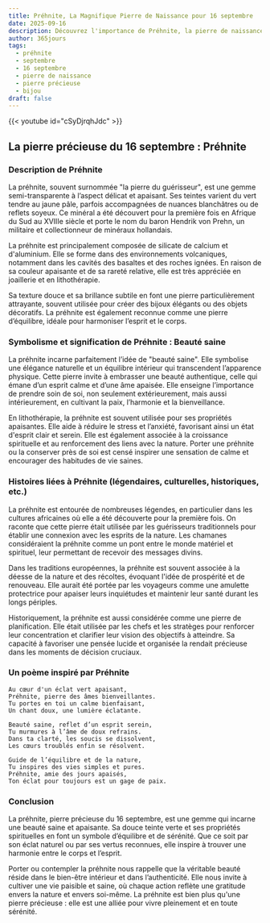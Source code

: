 ```yaml
---
title: Préhnite, La Magnifique Pierre de Naissance pour 16 septembre
date: 2025-09-16
description: Découvrez l'importance de Préhnite, la pierre de naissance du 16 septembre qui symbolise Beauté saine. Laissez sa beauté et sa signification illuminer votre journée.
author: 365jours
tags:
  - préhnite
  - septembre
  - 16 septembre
  - pierre de naissance
  - pierre précieuse
  - bijou
draft: false
---
```


{{< youtube id="cSyDjrqhJdc" >}}

## La pierre précieuse du 16 septembre : Préhnite

### Description de Préhnite

La préhnite, souvent surnommée "la pierre du guérisseur", est une gemme semi-transparente à l’aspect délicat et apaisant. Ses teintes varient du vert tendre au jaune pâle, parfois accompagnées de nuances blanchâtres ou de reflets soyeux. Ce minéral a été découvert pour la première fois en Afrique du Sud au XVIIIe siècle et porte le nom du baron Hendrik von Prehn, un militaire et collectionneur de minéraux hollandais.

La préhnite est principalement composée de silicate de calcium et d'aluminium. Elle se forme dans des environnements volcaniques, notamment dans les cavités des basaltes et des roches ignées. En raison de sa couleur apaisante et de sa rareté relative, elle est très appréciée en joaillerie et en lithothérapie.

Sa texture douce et sa brillance subtile en font une pierre particulièrement attrayante, souvent utilisée pour créer des bijoux élégants ou des objets décoratifs. La préhnite est également reconnue comme une pierre d’équilibre, idéale pour harmoniser l’esprit et le corps.

### Symbolisme et signification de Préhnite : Beauté saine

La préhnite incarne parfaitement l’idée de "beauté saine". Elle symbolise une élégance naturelle et un équilibre intérieur qui transcendent l’apparence physique. Cette pierre invite à embrasser une beauté authentique, celle qui émane d’un esprit calme et d’une âme apaisée. Elle enseigne l’importance de prendre soin de soi, non seulement extérieurement, mais aussi intérieurement, en cultivant la paix, l’harmonie et la bienveillance.

En lithothérapie, la préhnite est souvent utilisée pour ses propriétés apaisantes. Elle aide à réduire le stress et l’anxiété, favorisant ainsi un état d'esprit clair et serein. Elle est également associée à la croissance spirituelle et au renforcement des liens avec la nature. Porter une préhnite ou la conserver près de soi est censé inspirer une sensation de calme et encourager des habitudes de vie saines.

### Histoires liées à Préhnite (légendaires, culturelles, historiques, etc.)

La préhnite est entourée de nombreuses légendes, en particulier dans les cultures africaines où elle a été découverte pour la première fois. On raconte que cette pierre était utilisée par les guérisseurs traditionnels pour établir une connexion avec les esprits de la nature. Les chamanes considéraient la préhnite comme un pont entre le monde matériel et spirituel, leur permettant de recevoir des messages divins.

Dans les traditions européennes, la préhnite est souvent associée à la déesse de la nature et des récoltes, évoquant l'idée de prospérité et de renouveau. Elle aurait été portée par les voyageurs comme une amulette protectrice pour apaiser leurs inquiétudes et maintenir leur santé durant les longs périples.

Historiquement, la préhnite est aussi considérée comme une pierre de planification. Elle était utilisée par les chefs et les stratèges pour renforcer leur concentration et clarifier leur vision des objectifs à atteindre. Sa capacité à favoriser une pensée lucide et organisée la rendait précieuse dans les moments de décision cruciaux.

### Un poème inspiré par Préhnite

	Au cœur d'un éclat vert apaisant,  
	Préhnite, pierre des âmes bienveillantes.  
	Tu portes en toi un calme bienfaisant,  
	Un chant doux, une lumière éclatante.
	
	Beauté saine, reflet d’un esprit serein,  
	Tu murmures à l’âme de doux refrains.  
	Dans ta clarté, les soucis se dissolvent,  
	Les cœurs troublés enfin se résolvent.
	
	Guide de l’équilibre et de la nature,  
	Tu inspires des vies simples et pures.  
	Préhnite, amie des jours apaisés,  
	Ton éclat pour toujours est un gage de paix.

### Conclusion

La préhnite, pierre précieuse du 16 septembre, est une gemme qui incarne une beauté saine et apaisante. Sa douce teinte verte et ses propriétés spirituelles en font un symbole d’équilibre et de sérénité. Que ce soit par son éclat naturel ou par ses vertus reconnues, elle inspire à trouver une harmonie entre le corps et l’esprit.

Porter ou contempler la préhnite nous rappelle que la véritable beauté réside dans le bien-être intérieur et dans l’authenticité. Elle nous invite à cultiver une vie paisible et saine, où chaque action reflète une gratitude envers la nature et envers soi-même. La préhnite est bien plus qu'une pierre précieuse : elle est une alliée pour vivre pleinement et en toute sérénité.
